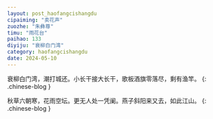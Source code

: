 ```yaml
---
layout: post_haofangcishangdu
cipaiming: "卖花声"
zuozhe: "朱彝尊"
timu: "雨花台"
paihao: 133
diyiju: "衰柳白门湾"
category: haofangcishangdu
date: 2024-05-10
---
```


衰柳白门湾，潮打城还。小长干接大长干，歌板酒旗零落尽，剩有渔竿。
{: .chinese-blog }

秋草六朝寒，花雨空坛。更无人处一凭阑。燕子斜阳来又去，如此江山。
{: .chinese-blog }
